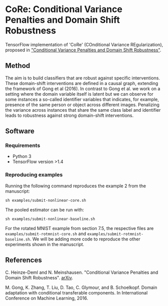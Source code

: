 # CoRe: Conditional Variance Penalties and Domain Shift Robustness
TensorFlow implementation of 'CoRe' (COnditional Variance REgularization), proposed in ["Conditional Variance Penalties and Domain Shift Robustness"](https://arxiv.org/abs/1710.11469).

## Method
The aim is to build classifiers that are robust against specific interventions. These domain-shift interventions are defined in a causal graph, extending the framework of Gong et al (2016). In contrast to Gong et al. we work on a setting where the domain variable itself is latent but we can observe for some instances a so-called identifier variables that indicates, for example, presence of the same person or object across different images.
Penalizing the variance across instances that share the same class label and identifier leads to robustness against strong domain-shift interventions.

## Software

### Requirements
* Python 3
* TensorFlow version >1.4


### Reproducing examples
Running the following command reproduces the example 2 from the manuscript:
```
sh examples/submit-nonlinear-core.sh
```
The pooled estimator can be run with:
```
sh examples/submit-nonlinear-baseline.sh
```

For the rotated MNIST example from section 7.5, the respective files are
``examples/submit-rotmnist-core.sh`` and ``examples/submit-rotmnist-baseline.sh``. We will be adding more code to reproduce the other experiments shown in the manuscript.

## References
C. Heinze-Deml and N. Meinshausen. "Conditional Variance Penalties and Domain Shift Robustness". [arXiv](https://arxiv.org/abs/1710.11469).

M. Gong, K. Zhang, T. Liu, D. Tao, C. Glymour, and B. Schoelkopf. Domain adaptation with conditional transferable components. In International Conference on Machine Learning, 2016.
